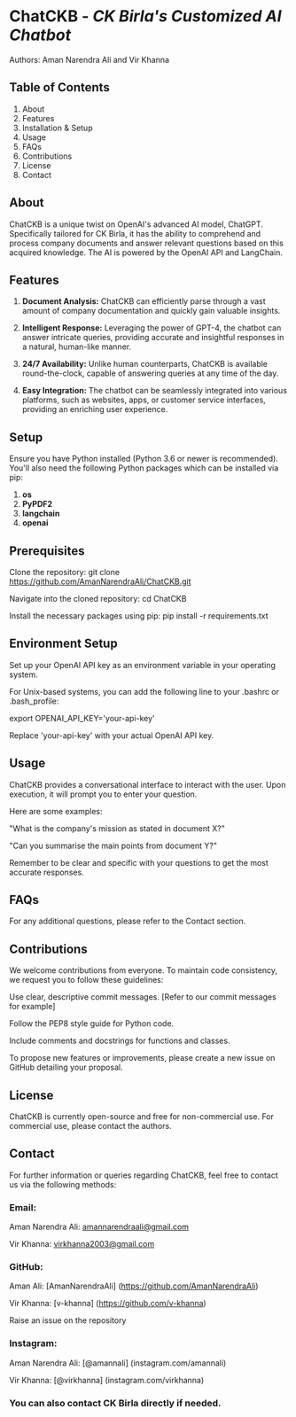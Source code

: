# **ChatCKB** - _CK Birla's Customized AI Chatbot_

Authors: Aman Narendra Ali and Vir Khanna

## Table of Contents

1. About
2. Features
3. Installation & Setup
4. Usage
5. FAQs
6. Contributions
7. License
8. Contact

## About

ChatCKB is a unique twist on OpenAI's advanced AI model, ChatGPT. Specifically tailored for CK Birla, it has the ability to comprehend and process company documents and answer relevant questions based on this acquired knowledge. The AI is powered by the OpenAI API and LangChain.

## Features

1. **Document Analysis:** ChatCKB can efficiently parse through a vast amount of company documentation and quickly gain valuable insights.

2. **Intelligent Response:** Leveraging the power of GPT-4, the chatbot can answer intricate queries, providing accurate and insightful responses in a natural, human-like manner.

3. **24/7 Availability:** Unlike human counterparts, ChatCKB is available round-the-clock, capable of answering queries at any time of the day.

4. **Easy Integration:** The chatbot can be seamlessly integrated into various platforms, such as websites, apps, or customer service interfaces, providing an enriching user experience.

## Setup
Ensure you have Python installed (Python 3.6 or newer is recommended). You'll also need the following Python packages which can be installed via pip:

1. **os**
2. **PyPDF2**
3. **langchain**
4. **openai**

## Prerequisites

Clone the repository: git clone https://github.com/AmanNarendraAli/ChatCKB.git

Navigate into the cloned repository: cd ChatCKB

Install the necessary packages using pip: pip install -r requirements.txt

## Environment Setup

Set up your OpenAI API key as an environment variable in your operating system.

For Unix-based systems, you can add the following line to your .bashrc or .bash_profile:

export OPENAI_API_KEY='your-api-key'

Replace 'your-api-key' with your actual OpenAI API key.

## Usage

ChatCKB provides a conversational interface to interact with the user. Upon execution, it will prompt you to enter your question. 

Here are some examples:

"What is the company's mission as stated in document X?"

"Can you summarise the main points from document Y?"

Remember to be clear and specific with your questions to get the most accurate responses.

## FAQs

For any additional questions, please refer to the Contact section.

## Contributions

We welcome contributions from everyone. To maintain code consistency, we request you to follow these guidelines:

Use clear, descriptive commit messages. [Refer to our commit messages for example]

Follow the PEP8 style guide for Python code.

Include comments and docstrings for functions and classes.

To propose new features or improvements, please create a new issue on GitHub detailing your proposal.

## License

ChatCKB is currently open-source and free for non-commercial use. For commercial use, please contact the authors.

## Contact

For further information or queries regarding ChatCKB, feel free to contact us via the following methods:

### Email:

Aman Narendra Ali: amannarendraali@gmail.com

Vir Khanna: virkhanna2003@gmail.com

### GitHub:

Aman Ali: [AmanNarendraAli] (https://github.com/AmanNarendraAli)

Vir Khanna: [v-khanna] (https://github.com/v-khanna)

Raise an issue on the repository

### Instagram:

Aman Narendra Ali: [@amannali] (instagram.com/amannali)

Vir Khanna: [@virkhanna] (instagram.com/virkhanna)

### You can also contact CK Birla directly if needed.